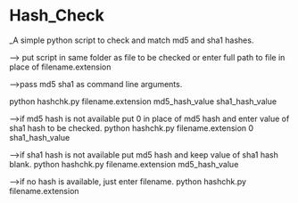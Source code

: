 # Hash_Check

_A simple python script to check and match md5 and sha1 hashes.


--> put script in same folder as file to be checked or enter full path to file in place of filename.extension 

-->pass md5 sha1 as command line arguments.

  python hashchk.py filename.extension md5_hash_value sha1_hash_value

-->if md5 hash is not available put 0 in place of md5 hash and enter value of sha1 hash to be checked.
  python hashchk.py filename.extension 0 sha1_hash_value

-->if sha1 hash is not available put md5 hash and keep value of sha1 hash blank.
  python hashchk.py filename.extension md5_hash_value

-->if no hash is available, just enter filename.
  python hashchk.py filename.extension
